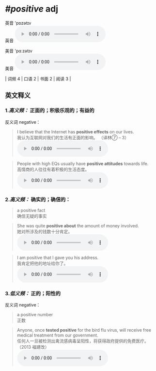# ***\#positive*** adj
英音 'pɒzətɪv  
英音
<audio src="./media/positive-B.aac" controls="controls"></audio>

美音 'pɑːzətɪv  
美音
<audio src="./media/positive.aac" controls="controls"></audio>



| 词频 4 | 口语 2 | 书面 2 | 阅读 3 |  

英文释义
---
### 1.*高义频：* **正面的；积极乐观的；有益的**  
反义词 negative： 

 > I believe that the Internet has **positive effects** on our lives.   
 > 我认为互联网对我们的生活有正面的影响。  （译林⑦ – 3）  
<audio src="./media/positive-2.aac" controls="controls"></audio>

 > People with high EQs usually have **positive attitudes** towards life.   
 > 高情商的人往往有着积极的生活态度。    
<audio src="./media/positive-1.aac" controls="controls"></audio>

### 2.*高义频：* **确实的；确信的：**  

 > a positive fact   
 > 确信无疑的事实    

 > She was quite **positive about** the amount of money involved.   
 > 她对所涉及的钱数十分肯定。    
<audio src="./media/positive-3.aac" controls="controls"></audio>

 > I am positive that I gave you his address.   
 > 我肯定把他的地址给你了。    
<audio src="./media/positive-4.aac" controls="controls"></audio>

### 3.*低义频：* **正的；阳性的**  
反义词 negative： 

 > a positive number   
 > 正数    

 > Anyone, once **tested positive** for the bird flu virus, will receive free medical treatment from our government.  
 > 任何人一旦被检测出禽流感病毒呈阳性，将获得政府提供的免费医疗。  （2013 福建改）  
<audio src="./media/Anyone, once tested positive for_AAC.aac" controls="controls"></audio>


